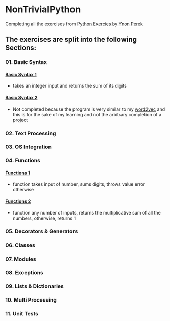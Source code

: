 # NonTrivialPython
Completing all the exercises from [Python Exercies by Ynon Perek](https://www.ynonperek.com/2017/09/21/python-exercises/?utm_source=mybridge&amp;utm_medium=blog&amp;utm_campaign=read_more)


## The exercises are split into the following Sections:
### 01. Basic Syntax
#### [Basic Syntax 1](./basicsyntax1.py)
 - takes an integer input and returns the sum of its digits
#### [Basic Syntax 2](./basicsyntax2.py)
 - Not completed because the program is very similar to my [word2vec](https://github.com/manvillej/Word2Vec/blob/master/word2vec.py) and this is for the sake of my learning and not the arbitrary completion of a project
### 02. Text Processing
### 03. OS Integration
### 04. Functions
#### [Functions 1](./basicsyntax1.py)
 - function takes input of number, sums digits, throws value error otherwise
#### [Functions 2](./Function2.py)
 - function any number of inputs, returns the multiplicative sum of all the numbers, otherwise, returns 1
### 05. Decorators & Generators
### 06. Classes
### 07. Modules
### 08. Exceptions
### 09. Lists & Dictionaries
### 10. Multi Processing
### 11. Unit Tests
